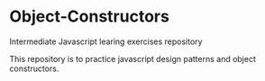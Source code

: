 <!-- @format -->

# Object-Constructors

Intermediate Javascript learing exercises repository

This repository is to practice javascript design patterns and object constructors.
